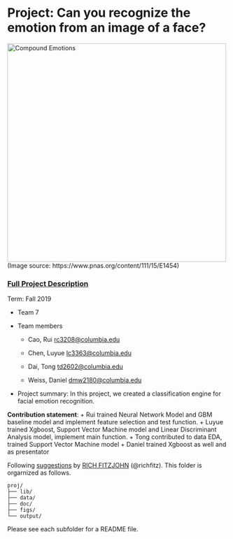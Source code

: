 # Project: Can you recognize the emotion from an image of a face? 
<img src="figs/CE.jpg" alt="Compound Emotions" width="500"/>
(Image source: https://www.pnas.org/content/111/15/E1454)

### [Full Project Description](doc/project3_desc.md)

Term: Fall 2019

+ Team 7
+ Team members
	+ Cao, Rui rc3208@columbia.edu

	+ Chen, Luyue lc3363@columbia.edu

	+ Dai, Tong td2602@columbia.edu

	+ Weiss, Daniel dmw2180@columbia.edu

+ Project summary: In this project, we created a classification engine for facial emotion recognition. 
	
**Contribution statement**: 
 	+ Rui trained Neural Network Model and GBM baseline model and implement feature selection and test function. 
	+ Luyue trained Xgboost, Support Vector Machine model and Linear Discriminant Analysis model, implement main function. 
	+ Tong contributed to data EDA, trained Support Vector Machine model 
	+ Daniel trained Xgboost as well and as presentator 

Following [suggestions](http://nicercode.github.io/blog/2013-04-05-projects/) by [RICH FITZJOHN](http://nicercode.github.io/about/#Team) (@richfitz). This folder is orgarnized as follows.

```
proj/
├── lib/
├── data/
├── doc/
├── figs/
└── output/
```

Please see each subfolder for a README file.
